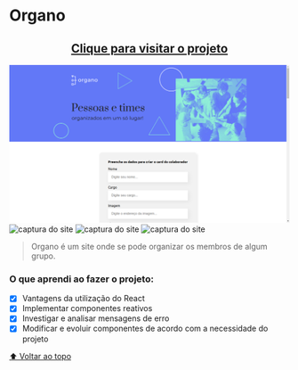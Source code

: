 # Organo

<h2 align="center"><a href="https://organo-ten-lyart.vercel.app/">Clique para visitar o projeto</a></h2>

<img src="public/imgProjeto/organo1.png" alt="captura do site">
<img src="./imgProjeto/organo2.png" alt="captura do site">
<img src="./imgProjeto/organo3.png" alt="captura do site">
<img src="./imgProjeto/organo4.png" alt="captura do site">

> Organo é um site onde se pode organizar os membros de algum grupo.

### O que aprendi ao fazer o projeto: 

- [x] Vantagens da utilização do React
- [x] Implementar componentes reativos
- [x] Investigar e analisar mensagens de erro
- [x] Modificar e evoluir componentes de acordo com a necessidade do projeto

[⬆ Voltar ao topo](#Organo)<br>
